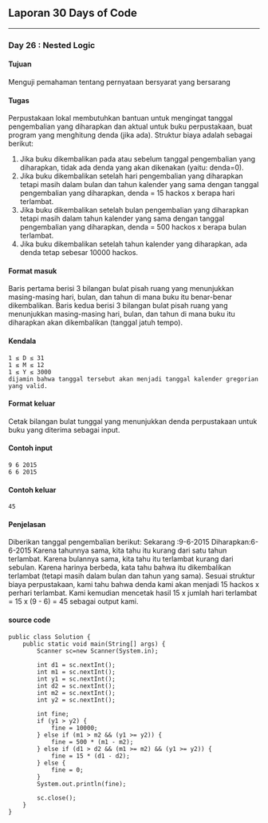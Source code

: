 ## Laporan 30 Days of Code
---
### Day 26 : Nested Logic
#### Tujuan
Menguji pemahaman tentang pernyataan bersyarat yang bersarang
#### Tugas
Perpustakaan lokal membutuhkan bantuan untuk mengingat tanggal pengembalian yang diharapkan dan aktual untuk buku perpustakaan, buat program yang menghitung denda (jika ada). Struktur biaya adalah sebagai berikut:
1. Jika buku dikembalikan pada atau sebelum tanggal pengembalian yang diharapkan, tidak ada denda yang akan dikenakan (yaitu: denda=0).
2. Jika buku dikembalikan setelah hari pengembalian yang diharapkan tetapi masih dalam bulan dan tahun kalender yang sama dengan tanggal pengembalian yang diharapkan, denda = 15 hackos x berapa hari terlambat.
3. Jika buku dikembalikan setelah bulan pengembalian yang diharapkan tetapi masih dalam tahun kalender yang sama dengan tanggal pengembalian yang diharapkan, denda = 500 hackos x berapa bulan terlambat.
4. Jika buku dikembalikan setelah tahun kalender yang diharapkan, ada denda tetap sebesar 10000 hackos.
#### Format masuk
Baris pertama berisi 3 bilangan bulat pisah ruang yang menunjukkan masing-masing hari, bulan, dan tahun di mana buku itu benar-benar dikembalikan.
Baris kedua berisi 3 bilangan bulat pisah ruang yang menunjukkan masing-masing hari, bulan, dan tahun di mana buku itu diharapkan akan dikembalikan (tanggal jatuh tempo).
#### Kendala
```
1 ≤ D ≤ 31
1 ≤ M ≤ 12
1 ≤ Y ≤ 3000
dijamin bahwa tanggal tersebut akan menjadi tanggal kalender gregorian yang valid.
```
#### Format keluar
Cetak bilangan bulat tunggal yang menunjukkan denda perpustakaan untuk buku yang diterima sebagai input.
#### Contoh input
```
9 6 2015
6 6 2015
```
#### Contoh keluar
`45`
#### Penjelasan
Diberikan tanggal pengembalian berikut:
Sekarang  :9-6-2015
Diharapkan:6-6-2015
Karena tahunnya sama, kita tahu itu kurang dari satu tahun terlambat.
Karena bulannya sama, kita tahu itu terlambat kurang dari sebulan.
Karena harinya berbeda, kata tahu bahwa itu dikembalikan terlambat (tetapi masih dalam bulan dan tahun yang sama).
Sesuai struktur biaya perpustakaan, kami tahu bahwa denda kami akan menjadi 15 hackos x perhari terlambat. Kami kemudian mencetak hasil 15 x jumlah hari terlambat = 15 x (9 - 6) = 45 sebagai output kami.
#### source code
```
public class Solution {
    public static void main(String[] args) {
        Scanner sc=new Scanner(System.in);

        int d1 = sc.nextInt();
        int m1 = sc.nextInt();
        int y1 = sc.nextInt();
        int d2 = sc.nextInt();
        int m2 = sc.nextInt();
        int y2 = sc.nextInt();

        int fine;
        if (y1 > y2) {
            fine = 10000;
        } else if (m1 > m2 && (y1 >= y2)) {
            fine = 500 * (m1 - m2);
        } else if (d1 > d2 && (m1 >= m2) && (y1 >= y2)) {
            fine = 15 * (d1 - d2);
        } else {
            fine = 0;
        }
        System.out.println(fine);

        sc.close();
    }
}
```
